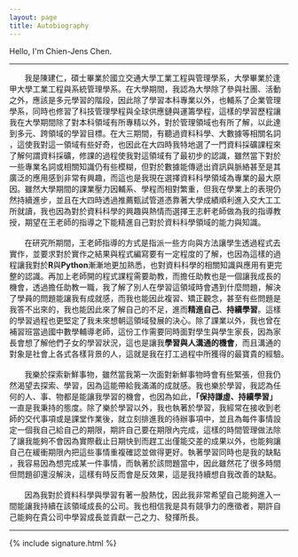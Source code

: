 ```yaml
---
layout: page
title: Autobiography
---
```

Hello, I'm Chien-Jens Chen.

-----------------------------------------------

&nbsp;&nbsp;&nbsp;&nbsp;&nbsp;&nbsp;&nbsp;我是陳建仁，碩士畢業於國立交通大學工業工程與管理學系，大學畢業於逢<br/>
甲大學工業工程與系統管理學系。在大學期間，我認為大學除了參與社團、活動<br/>
之外，應該是多元學習的階段，因此除了學習本科專業以外，也輔系了企業管理<br/>
學系，同時也修習了科技管理學程與全球供應鏈與運籌學程，這樣的學習歷程讓<br/>
我在大學期間除了對本科領域有所專精以外，對於管理領域也有所了解，以此達<br/>
到多元、跨領域的學習目標。在大三期間，有聽過資料科學、大數據等相關名詞<br/>
，這使我對這一領域有些好奇，也因此在大四時我特地選了一門資料採礦課程來<br/>
了解何謂資料採礦，修課的過程使我對這領域有了最初步的認識，雖然當下對於<br/>
一些專業名詞或相關知識仍有些模糊，但對於數據能傳遞出資訊與脈絡甚至是其<br/>
廣泛的應用感到非常有興趣，而這也是我現在選擇資料科學領域為專業的最大原<br/>
因。雖然大學期間的課業壓力因輔系、學程而相對繁重，但我在學業上的表現仍<br/>
然持續進步，並且在大四時透過推薦甄試管道憑靠著大學成績順利進入交大工工<br/>
所就讀，我也因為對於資料科學的興趣與熱情而選擇王志軒老師做為我的指導教<br/>
授，期望在王老師的指導之下能精進自己對於資料科學領域的能力與知識。<br/>
<br/>
&nbsp;&nbsp;&nbsp;&nbsp;&nbsp;&nbsp;&nbsp;在研究所期間，王老師指導的方式是指派一些方向與方法讓學生透過程式去<br/>
實作，並要求對於實作之結果與程式編寫要有一定程度的了解，也因為這樣的過<br/>
程讓我對於**R**與**Python**漸漸地更加熟悉，也對資料科學的相關知識與應用有更完<br/>
整的認識。再加上老師開的程式課程需要助教，而擔任助教也是一個讓我成長的<br/>
機會，透過擔任助教一職，我了解了別人在學習這領域時會遇到什麼問題，解決<br/>
了學員的問題能讓我有成就感，而我也能因此複習、矯正觀念，甚至有些問題是<br/>
我答不出來的，我也能因此來了解自己的不足，進而**精進自己**、**持續學習**。這樣<br/>
的學習過程也更堅定了我未來想朝這領域發展的決心。除了課業以外，我也曾在<br/>
補習班當過國中數學輔導老師，這份工作需要同時面對學生與學生家長，因為家<br/>
長會想了解他們子女的學習狀況，這也是讓我**學習與人溝通的機會**，而且溝通的<br/>
對象是社會上各式各樣背景的人，這就是我在打工過程中所獲得的最寶貴的經驗。<br/>
<br/>
&nbsp;&nbsp;&nbsp;&nbsp;&nbsp;&nbsp;&nbsp;我樂於探索新鮮事物，雖然當我第一次面對新鮮事物時會有些緊張，但我仍<br/>
然渴望去探索、學習，因為這能帶給我滿滿的成就感。我也樂於學習，我認為任<br/>
何的人、事、物都是能讓我學習的機會，也因為如此，**「保持謙虛、持續學習」**<br/>
一直是我秉持的態度。除了樂於學習以外，我也執著於學習，我經常在接收到老<br/>
師的交代事項或是課堂作業後，就立刻排進我的待辦事項中，並且為每件事情設<br/>
定一個我自己給自己的期限，期許自己要在期限內完成，這樣的時間管理做法除<br/>
了讓我能夠不會因為實際截止日期快到而趕工出僅能交差的成果以外，也能夠讓<br/>
自己在緩衝期限內把這些事情重複確認並做得更好。執著學習同時也是我的缺點<br/>
，我容易因為想完成某一件事情，而執著於該問題當中，因此雖然花了很多時間<br/>
但問題卻還沒解決，這樣有時反而會是反效果，這是我持續想自我改善的缺點。<br/>
<br/>
&nbsp;&nbsp;&nbsp;&nbsp;&nbsp;&nbsp;&nbsp;因為我對於資料科學與學習有著一股熱忱，因此我非常希望自己能夠進入一<br/>
間能讓我持續在該領域成長的公司。我也相信我是具有競爭力的應徵者，期許自<br/>
己能夠在貴公司中學習成長並貢獻一己之力、發揮所長。<br/>

------------------------------------------------


{% include signature.html %}
